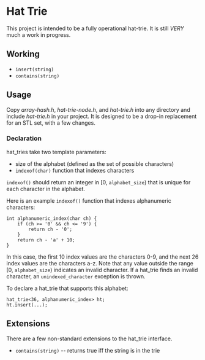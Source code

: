 # Hat Trie
This project is intended to be a fully operational hat-trie. It is still
_VERY_ much a work in progress.

## Working

* ``insert(string)``
* ``contains(string)``

## Usage
Copy *array-hash.h*, *hat-trie-node.h*, and *hat-trie.h* into any
directory and include *hat-trie.h* in your project. It is designed to
be a drop-in replacement for an STL set, with a few changes.

### Declaration
hat\_tries take two template parameters:

* size of the alphabet (defined as the set of possible characters)
* ``indexof(char)`` function that indexes characters

``indexof()`` should return an integer in [0, ``alphabet_size``) that is
unique for each character in the alphabet. 

Here is an example ``indexof()`` function that indexes alphanumeric
characters:

    int alphanumeric_index(char ch) {
        if (ch >= '0' && ch <= '9') {
            return ch - '0';
        }
        return ch - 'a' + 10;
    }

In this case, the first 10 index values are the characters 0-9, and the next
26 index values are the characters a-z. Note that any value outside the range
[0, ``alphabet_size``) indicates an invalid character. If a hat\_trie finds 
an invalid character, an ``unindexed_character`` exception is thrown. 

To declare a hat\_trie that supports this alphabet:

    hat_trie<36, alphanumeric_index> ht;
    ht.insert(...);


## Extensions
There are a few non-standard extensions to the hat\_trie interface.

* ``contains(string)`` -- returns true iff the string is in the trie
